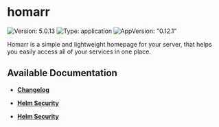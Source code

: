 # homarr

![Version: 5.0.13](https://img.shields.io/badge/Version-5.0.13-informational?style=flat-square) ![Type: application](https://img.shields.io/badge/Type-application-informational?style=flat-square) ![AppVersion: "0.12.1"](https://img.shields.io/badge/AppVersion-"0.12.1"-informational?style=flat-square)

Homarr is a simple and lightweight homepage for your server, that helps you easily access all of your services in one place.

## Available Documentation

- [**Changelog**](CHANGELOG)

- [**Helm Security**](container-security)

- [**Helm Security**](helm-security)

